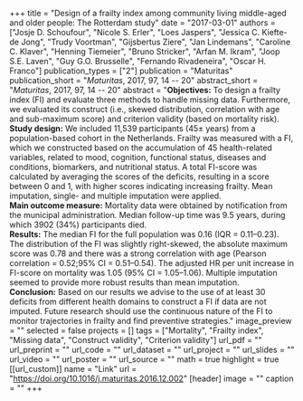 +++
title = "Design of a frailty index among community living middle-aged and older people: The Rotterdam study"
date = "2017-03-01"
authors = ["Josje D. Schoufour", "Nicole S. Erler", "Loes Jaspers", "Jessica C. Kiefte-de Jong", "Trudy Voortman", "Gijsbertus Ziere", "Jan Lindemans", "Caroline C. Klaver", "Henning Tiemeier", "Bruno Stricker", "Arfan M. Ikram", "Joop S.E. Laven", "Guy G.O. Brusselle", "Fernando Rivadeneira", "Oscar H. Franco"]
publication_types = ["2"]
publication = "Maturitas"
publication_short = "*Maturitas*, 2017, 97, 14 -- 20"
abstract_short = "*Maturitas*, 2017, 97, 14 -- 20"
abstract = "**Objectives:** To design a frailty index (FI) and evaluate three methods to handle missing data. Furthermore, we evaluated its construct (i.e., skewed distribution, correlation with age and sub-maximum score) and criterion validity (based on mortality risk).<br>**Study design:** We included 11,539 participants (45± years) from a population-based cohort in the Netherlands. Frailty was measured with a FI, which we constructed based on the accumulation of 45 health-related variables, related to mood, cognition, functional status, diseases and conditions, biomarkers, and nutritional status. A total FI-score was calculated by averaging the scores of the deficits, resulting in a score between 0 and 1, with higher scores indicating increasing frailty. Mean imputation, single- and multiple imputation were applied.<br>**Main outcome measure:** Mortality data were obtained by notification from the municipal administration. Median follow-up time was 9.5 years, during which 3902 (34%) participants died.<br>**Results:** The median FI for the full population was 0.16 (IQR = 0.11–0.23). The distribution of the FI was slightly right-skewed, the absolute maximum score was 0.78 and there was a strong correlation with age (Pearson correlation = 0.52;95% CI = 0.51–0.54). The adjusted HR per unit increase in FI-score on mortality was 1.05 (95% CI = 1.05–1.06). Multiple imputation seemed to provide more robust results than mean imputation.<br>**Conclusion:** Based on our results we advise to the use of at least 30 deficits from different health domains to construct a FI if data are not imputed. Future research should use the continuous nature of the FI to monitor trajectories in frailty and find preventive strategies."
image_preview = ""
selected = false
projects = []
tags = ["Mortality", "Frailty index", "Missing data", "Construct validity", "Criterion validity"]
url_pdf = ""
url_preprint = ""
url_code = ""
url_dataset = ""
url_project = ""
url_slides = ""
url_video = ""
url_poster = ""
url_source = ""
math = true
highlight = true
[[url_custom]]
  name = "Link"
  url = "https://doi.org/10.1016/j.maturitas.2016.12.002"
[header]
image = ""
caption = ""
+++
